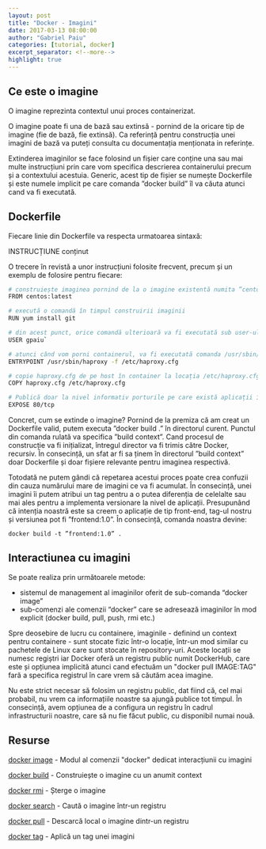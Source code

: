```yaml
---
layout: post
title: "Docker - Imagini"
date: 2017-03-13 08:00:00
author: "Gabriel Paiu"
categories: [tutorial, docker]
excerpt_separator: <!--more-->
highlight: true
---
```


<!--more-->
## Ce este o imagine
O imagine reprezinta contextul unui proces containerizat.

O imagine poate fi una de bază sau extinsă - pornind de la oricare tip de imagine (fie de bază, fie extinsă). Ca referință pentru construcția unei imagini de bază va puteți consulta cu documentația menționata in referințe.

Extinderea imaginilor se face folosind un fișier care conține una sau mai multe instrucțiuni prin care vom specifica descrierea containerului precum și a contextului acestuia. Generic, acest tip de fișier se numește Dockerfile și este numele implicit pe care comanda ”docker build” îl va căuta atunci cand va fi executată.

## Dockerfile
Fiecare linie din Dockerfile va respecta urmatoarea sintaxă:

INSTRUCȚIUNE conținut

O trecere în revistă a unor instrucțiuni folosite frecvent, precum și un exemplu de folosire pentru fiecare:

```bash
# construiește imaginea pornind de la o imagine existentă numita ”centos”, versiunea ”latest”
FROM centos:latest

# execută o comandă în timpul construirii imaginii
RUN yum install git

# din acest punct, orice comandă ulterioară va fi executată sub user-ul ”gpaiu”
USER gpaiu`

# atunci când vom porni containerul, va fi executată comanda /usr/sbin/haproxy cu parametrii respectivi
ENTRYPOINT /usr/sbin/haproxy -f /etc/haproxy.cfg

# copie haproxy.cfg de pe host în container la locația /etc/haproxy.cfg
COPY haproxy.cfg /etc/haproxy.cfg

# Publică doar la nivel informativ porturile pe care există aplicații în container
EXPOSE 80/tcp
```

Concret, cum se extinde o imagine? Pornind de la premiza că am creat un Dockerfile valid, putem executa ”docker build .” în directorul curent. Punctul din comanda rulată va specifica ”build context”. Cand procesul de construcție va fi inițializat, întregul director va fi trimis către Docker, recursiv. În consecință, un sfat ar fi sa ținem în directorul ”build context” doar Dockerfile și doar fișiere relevante pentru imaginea respectivă.

Totodată ne putem gândi că repetarea acestui proces poate crea confuzii din cauza numărului mare de imagini ce va fi acumulat. În consecință, unei imagini îi putem atribui un tag pentru a o putea diferenția de celelalte sau mai ales pentru a implementa versionare la nivel de aplicații. Presupunând că intenția noastră este sa creem o aplicație de tip front-end, tag-ul nostru și versiunea pot fi ”frontend:1.0”. În consecință, comanda noastra devine:

```
docker build -t ”frontend:1.0” .
```

## Interactiunea cu imagini
Se poate realiza prin următoarele metode:
- sistemul de management al imaginilor oferit de sub-comanda “docker image”
- sub-comenzi ale comenzii “docker” care se adresează imaginilor în mod explicit (docker build, pull, push, rmi etc.)

Spre deosebire de lucru cu containere, imaginile - definind un context pentru containere - sunt stocate fizic într-o locație, într-un mod similar cu pachetele de Linux care sunt stocate în repository-uri. Aceste locații se numesc regiștri iar Docker oferă un registru public numit DockerHub, care este și opțiunea implicită atunci cand efectuăm un "docker pull IMAGE:TAG" fară a specifica registrul în care vrem să căutăm acea imagine.

Nu este strict necesar să folosim un registru public, dat fiind că, cel mai probabil, nu vrem ca informațiile noastre sa ajungă publice tot timpul. În consecință, avem opțiunea de a configura un registru în cadrul infrastructurii noastre, care să nu fie făcut public, cu disponibil numai nouă.

## Resurse
[docker image][1] - Modul al comenzii "docker" dedicat interacțiunii cu imagini

[docker build][2] - Construiește o imagine cu un anumit context

[docker rmi][3] - Șterge o imagine

[docker search][4] - Caută o imagine într-un registru

[docker pull][5] - Descarcă local o imagine dintr-un registru

[docker tag][6] - Aplică un tag unei imagini

[1]:https://docs.docker.com/engine/reference/commandline/image/
[2]:https://docs.docker.com/engine/reference/commandline/build/
[3]:https://docs.docker.com/engine/reference/commandline/rmi/
[4]:https://docs.docker.com/engine/reference/commandline/search/
[5]:https://docs.docker.com/engine/reference/commandline/pull/
[6]:https://docs.docker.com/engine/reference/commandline/tag/
